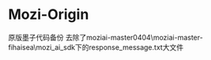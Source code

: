 # Mozi-Origin
原版墨子代码备份
去除了moziai-master0404\moziai-master-fihaisea\mozi_ai_sdk下的response_message.txt大文件
